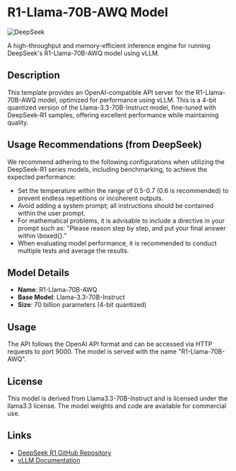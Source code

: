 # R1-Llama-70B-AWQ Model

![DeepSeek](https://avatars.githubusercontent.com/u/148330874?s=48&v=4)

A high-throughput and memory-efficient inference engine for running DeepSeek's R1-Llama-70B-AWQ model using vLLM.

## Description

This template provides an OpenAI-compatible API server for the R1-Llama-70B-AWQ model, optimized for performance using vLLM. This is a 4-bit quantized version of the Llama-3.3-70B-Instruct model, fine-tuned with DeepSeek-R1 samples, offering excellent performance while maintaining quality.

## Usage Recommendations (from DeepSeek)

We recommend adhering to the following configurations when utilizing the DeepSeek-R1 series models, including benchmarking, to achieve the expected performance:

- Set the temperature within the range of 0.5-0.7 (0.6 is recommended) to prevent endless repetitions or incoherent outputs.
- Avoid adding a system prompt; all instructions should be contained within the user prompt.
- For mathematical problems, it is advisable to include a directive in your prompt such as: "Please reason step by step, and put your final answer within \boxed{}."
- When evaluating model performance, it is recommended to conduct multiple tests and average the results.

## Model Details

- **Name**: R1-Llama-70B-AWQ
- **Base Model**: Llama-3.3-70B-Instruct
- **Size**: 70 billion parameters (4-bit quantized)

## Usage

The API follows the OpenAI API format and can be accessed via HTTP requests to port 9000. The model is served with the name "R1-Llama-70B-AWQ".

## License

This model is derived from Llama3.3-70B-Instruct and is licensed under the llama3.3 license. The model weights and code are available for commercial use.

## Links

- [DeepSeek R1 GitHub Repository](https://github.com/deepseek-ai/DeepSeek-R1)
- [vLLM Documentation](https://github.com/vllm-project/vllm) 